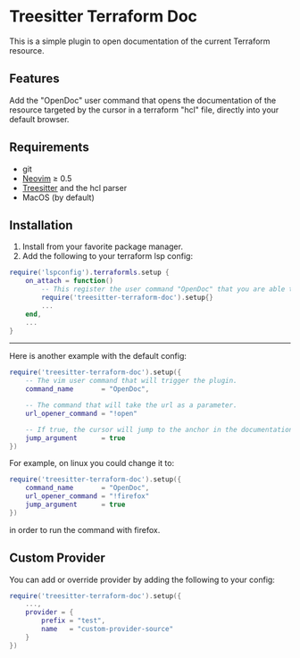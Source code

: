 # Treesitter Terraform Doc

This is a simple plugin to open documentation of the current Terraform resource.

## Features

Add the "OpenDoc" user command that opens the documentation of the resource targeted by the cursor in a terraform "hcl" file, directly into your default browser.

## Requirements

- git
- [Neovim](https://github.com/neovim/neovim) ≥ 0.5
- [Treesitter](https://github.com/nvim-treesitter/nvim-treesitter) and the hcl parser
- MacOS (by default)

## Installation

1. Install from your favorite package manager.
2. Add the following to your terraform lsp config:

```lua
require('lspconfig').terraformls.setup {
    on_attach = function()
        -- This register the user command "OpenDoc" that you are able to bind to any key.
        require('treesitter-terraform-doc').setup{}
        ...
    end,
    ...
}

```
---
Here is another example with the default config:
```lua
require('treesitter-terraform-doc').setup({
    -- The vim user command that will trigger the plugin.
    command_name       = "OpenDoc",

    -- The command that will take the url as a parameter.
    url_opener_command = "!open"

    -- If true, the cursor will jump to the anchor in the documentation.
    jump_argument      = true
})
```

For example, on linux you could change it to:
```lua
require('treesitter-terraform-doc').setup({
    command_name       = "OpenDoc",
    url_opener_command = "!firefox"
    jump_argument      = true
})
```
in order to run the command with firefox.

## Custom Provider

You can add or override provider by adding the following to your config:

```lua
require('treesitter-terraform-doc').setup({
    ...,
    provider = {
        prefix = "test",
        name   = "custom-provider-source"
    }
})
```
